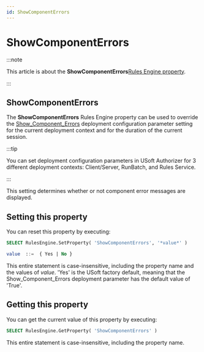 ```yaml
---
id: ShowComponentErrors
---
```


# ShowComponentErrors




:::note

This article is about the **ShowComponentErrors**[Rules Engine property](/Modeller_and_Rules_Engine/Rules_Engine_properties).

:::

## **ShowComponentErrors**

The **ShowComponentErrors** Rules Engine property can be used to override the [Show_Component_Errors](/Authorisation_and_access/Deployment_configurations/Show_Component_Errors.md) deployment configuration parameter setting for the current deployment context and for the duration of the current session.


:::tip

You can set deployment configuration parameters in USoft Authorizer for 3 different deployment contexts: Client/Server, RunBatch, and Rules Service.

:::

This setting determines whether or not component error messages are displayed.

## Setting this property

You can reset this property by executing:

```sql
SELECT RulesEngine.SetProperty( 'ShowComponentErrors', '*value*' )

value  ::=  { Yes | No }
```

This entire statement is case-insensitive, including the property name and the values of *value*. 'Yes' is the USoft factory default, meaning that the Show_Component_Errors deployment parameter has the default value of 'True'.

## Getting this property

You can get the current value of this property by executing:

```sql
SELECT RulesEngine.GetProperty( 'ShowComponentErrors' )
```

This entire statement is case-insensitive, including the property name.